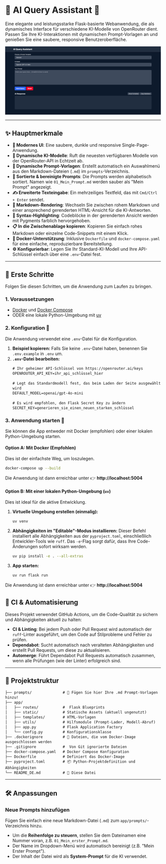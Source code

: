 # 🚀 AI Query Assistant 🤖

Eine elegante und leistungsstarke Flask-basierte Webanwendung, die als dynamisches Interface für verschiedene KI-Modelle von OpenRouter dient. Passen Sie Ihre KI-Interaktionen mit dynamischen Prompt-Vorlagen an und genießen Sie eine saubere, responsive Benutzeroberfläche.

![AI Query Assistant Interface](screenshot.png)

---

## ✨ Hauptmerkmale

-   **🎨 Modernes UI**: Eine saubere, dunkle und responsive Single-Page-Anwendung.
-   **🔄 Dynamische KI-Modelle**: Ruft die neuesten verfügbaren Modelle von der OpenRouter-API in Echtzeit ab.
-   **📂 Dynamische Prompt-Vorlagen**: Erstellt automatisch ein Auswahlmenü aus den Markdown-Dateien (`.md`) im `prompts`-Verzeichnis.
-   **🔢 Sortierte & bereinigte Prompts**: Die Prompts werden alphabetisch sortiert. Namen wie `01_Mein_Prompt.md` werden sauber als "Mein Prompt" angezeigt.
-   **✍️ Erweiterte Texteingabe**: Ein mehrzeiliges Textfeld, das mit `Cmd/Ctrl + Enter` sendet.
-   **📄 Markdown-Rendering**: Wechseln Sie zwischen rohem Markdown und einer ansprechend gerenderten HTML-Ansicht für die KI-Antworten.
-   **🎨 Syntax-Highlighting**: Codeblöcke in der gerenderten Ansicht werden mit Pygments farblich hervorgehoben.
-   **📋 In die Zwischenablage kopieren**: Kopieren Sie einfach rohes Markdown oder einzelne Code-Snippets mit einem Klick.
-   **🐳 Docker-Unterstützung**: Inklusive `Dockerfile` und `docker-compose.yaml` für eine einfache, reproduzierbare Bereitstellung.
-   **⚙️ Konfigurierbar**: Legen Sie Ihr Standard-KI-Modell und Ihre API-Schlüssel einfach über eine `.env`-Datei fest.

---

## 🏁 Erste Schritte

Folgen Sie diesen Schritten, um die Anwendung zum Laufen zu bringen.

### 1. Voraussetzungen

-   [Docker](https://www.docker.com/get-started) und [Docker Compose](https://docs.docker.com/compose/install/)
-   ODER eine lokale Python-Umgebung mit [uv](https://github.com/astral-sh/uv)

### 2. Konfiguration 🔑

Die Anwendung verwendet eine `.env`-Datei für die Konfiguration.

1.  **Beispiel kopieren:** Falls Sie keine `.env`-Datei haben, benennen Sie `.env.example` in `.env` um.
2.  **`.env`-Datei bearbeiten:**
    ```dotenv
    # Ihr geheimer API-Schlüssel von https://openrouter.ai/keys
    OPENROUTER_API_KEY=ihr_api_schlüssel_hier

    # Legt das Standardmodell fest, das beim Laden der Seite ausgewählt wird
    DEFAULT_MODEL=openai/gpt-4o-mini

    # Es wird empfohlen, den Flask Secret Key zu ändern
    SECRET_KEY=generieren_sie_einen_neuen_starken_schlüssel
    ```

### 3. Anwendung starten 🚀

Sie können die App entweder mit Docker (empfohlen) oder einer lokalen Python-Umgebung starten.

#### Option A: Mit Docker (Empfohlen)

Dies ist der einfachste Weg, um loszulegen.

```bash
docker-compose up --build
```

Die Anwendung ist dann erreichbar unter 👉 **http://localhost:5004**

#### Option B: Mit einer lokalen Python-Umgebung (`uv`)

Dies ist ideal für die aktive Entwicklung.

1.  **Virtuelle Umgebung erstellen (einmalig):**
    ```bash
    uv venv
    ```
2.  **Abhängigkeiten im "Editable"-Modus installieren:**
    Dieser Befehl installiert alle Abhängigkeiten aus der `pyproject.toml`, einschließlich Entwickler-Tools wie `ruff`. Das `-e`-Flag sorgt dafür, dass Ihre Code-Änderungen sofort wirksam werden.
    ```bash
    uv pip install -e . --all-extras
    ```
3.  **App starten:**
    ```bash
    uv run flask run
    ```

Die Anwendung ist dann erreichbar unter 👉 **http://localhost:5004**

## 🤖 CI & Automatisierung

Dieses Projekt verwendet GitHub Actions, um die Code-Qualität zu sichern und Abhängigkeiten aktuell zu halten:

-   **CI & Linting**: Bei jedem Push oder Pull Request wird automatisch der `ruff`-Linter ausgeführt, um den Code auf Stilprobleme und Fehler zu prüfen.
-   **Dependabot**: Sucht automatisch nach veralteten Abhängigkeiten und erstellt Pull Requests, um diese zu aktualisieren.
-   **Automerge**: Führt Dependabot Pull Requests automatisch zusammen, wenn alle Prüfungen (wie der Linter) erfolgreich sind.

---

## 📁 Projektstruktur

```
├── prompts/              # 📂 Fügen Sie hier Ihre .md Prompt-Vorlagen hinzu!
├── app/
│   ├── routes/           #  Flask Blueprints
│   ├── static/           # Statische Assets (aktuell ungenutzt)
│   ├── templates/        # HTML-Vorlagen
│   ├── utils/            # Hilfsmodule (Prompt-Lader, Modell-Abruf)
│   ├── app.py            # Flask Application Factory
│   └── config.py         # Konfigurationsklasse
├── .dockerignore         # 🐳 Dateien, die vom Docker-Image ausgeschlossen werden
├── .gitignore            #  Von Git ignorierte Dateien
├── docker-compose.yaml   # Docker Compose Konfiguration
├── Dockerfile            # Definiert das Docker-Image
├── pyproject.toml        # 📦 Python-Projektdefinition und Abhängigkeiten
└── README_DE.md          # 📄 Diese Datei
```

---

## 🛠️ Anpassungen

### Neue Prompts hinzufügen

Fügen Sie einfach eine neue Markdown-Datei (`.md`) zum `app/prompts/`-Verzeichnis hinzu.

-   Um die **Reihenfolge zu steuern**, stellen Sie dem Dateinamen eine Nummer voran, z.B. `01_Mein_erster_Prompt.md`.
-   Der Name im Dropdown-Menü wird automatisch bereinigt (z.B. "Mein Erster Prompt").
-   Der Inhalt der Datei wird als **System-Prompt** für die KI verwendet.
